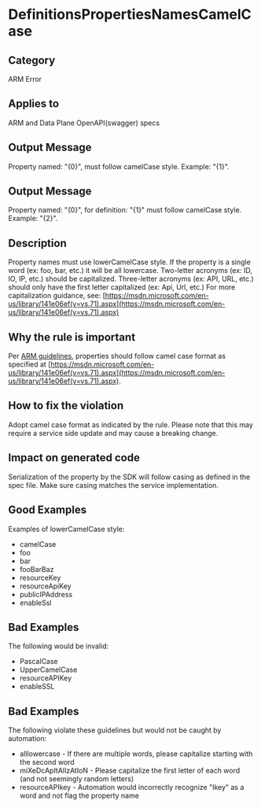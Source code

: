 # DefinitionsPropertiesNamesCamelCase

## Category

ARM Error

## Applies to

ARM and Data Plane OpenAPI(swagger) specs

## Output Message

Property named: "{0}", must follow camelCase style. Example: "{1}".
## Output Message

Property named: "{0}", for definition: "{1}" must follow camelCase style. Example: "{2}".

## Description

Property names must use lowerCamelCase style.
If the property is a single word (ex: foo, bar, etc.) it will be all lowercase. 
Two-letter acronyms (ex: ID, IO, IP, etc.) should be capitalized. 
Three-letter acronyms (ex: API, URL, etc.) should only have the first letter capitalized (ex: Api, Url, etc.) 
For more capitalization guidance, see: [https://msdn.microsoft.com/en-us/library/141e06ef(v=vs.71).aspx](https://msdn.microsoft.com/en-us/library/141e06ef(v=vs.71).aspx)

## Why the rule is important

Per [ARM guidelines](https://github.com/Azure/azure-resource-manager-rpc/blob/master/v1.0/resource-api-reference.md), properties should follow camel case format as specified at [https://msdn.microsoft.com/en-us/library/141e06ef(v=vs.71).aspx](https://msdn.microsoft.com/en-us/library/141e06ef(v=vs.71).aspx).

## How to fix the violation

Adopt camel case format as indicated by the rule. Please note that this may require a service side update and may cause a breaking change.

## Impact on generated code

Serialization of the property by the SDK will follow casing as defined in the spec file. Make sure casing matches the service implementation.

## Good Examples

Examples of lowerCamelCase style:
* camelCase
* foo
* bar
* fooBarBaz
* resourceKey
* resourceApiKey
* publicIPAddress
* enableSsl

## Bad Examples

The following would be invalid:
* PascalCase
* UpperCamelCase
* resourceAPIKey
* enableSSL

## Bad Examples

The following violate these guidelines but would not be caught by automation:
* alllowercase - If there are multiple words, please capitalize starting with the second word
* miXeDcApItAlIzAtIoN - Please capitalize the first letter of each word (and not seemingly random letters)
* resourceAPIkey - Automation would incorrectly recognize "Ikey" as a word and not flag the property name
